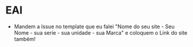 # EAI

- Mandem a Issue no template que eu falei "Nome do seu site - Seu Nome - sua serie - sua unidade - sua Marca" e coloquem o Link do site também!
